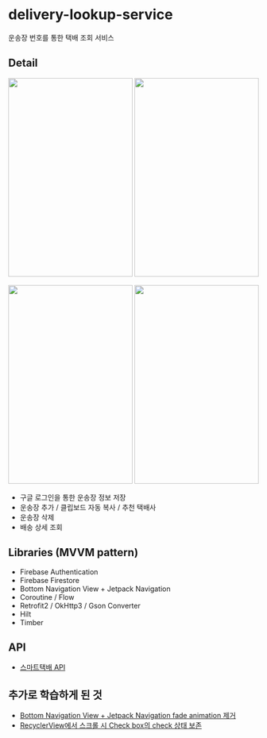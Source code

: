 # delivery-lookup-service                   
운송장 번호를 통한 택배 조회 서비스                  

## Detail                     

<img src="https://user-images.githubusercontent.com/71416677/145714931-b03d35d6-ce45-46a4-b26d-aa67e9d7b4b5.gif" width="250" height="400"/>    <img src="https://user-images.githubusercontent.com/71416677/145714943-383d6a26-c83d-40a5-934b-98ba9f90cd88.gif" width="250" height="400"/>   
                      
<img src="https://user-images.githubusercontent.com/71416677/145714971-60e8abb2-8fc6-437a-8bde-474d8bfde019.gif" width="250" height="400"/>        <img src="https://user-images.githubusercontent.com/71416677/145714992-0132563f-5df0-40da-86ac-a4356dbb3a91.gif" width="250" height="400"/>                  
                      
* 구글 로그인을 통한 운송장 정보 저장            
* 운송장 추가 / 클립보드 자동 복사 / 추천 택배사                      
* 운송장 삭제              
* 배송 상세 조회                          

## Libraries (MVVM pattern)                             
* Firebase Authentication             
* Firebase Firestore                
* Bottom Navigation View + Jetpack Navigation                 
* Coroutine / Flow                      
* Retrofit2 / OkHttp3 / Gson Converter                
* Hilt                      
* Timber                      

## API                
* [스마트택배 API](https://tracking.sweettracker.co.kr/)           

## 추가로 학습하게 된 것                           
* [Bottom Navigation View + Jetpack Navigation fade animation 제거](https://hungseong.tistory.com/35)                   
* [RecyclerView에서 스크롤 시 Check box의 check 상태 보존](https://hungseong.tistory.com/36)                 
